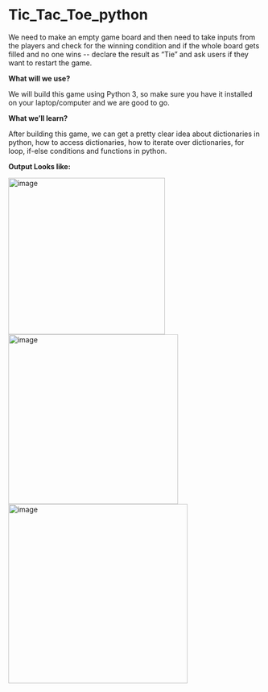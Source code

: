 # Tic_Tac_Toe_python
We need to make an empty game board and then need to take inputs from the players and check for the winning condition and if the whole board gets filled and no one wins -- declare the result as “Tie” and ask users if they want to restart the game.


**What will we use?**

We will build this game using Python 3, so make sure you have it installed
on your laptop/computer and we are good to go.


**What we’ll learn?**

After building this game, we can get a pretty clear idea about dictionaries
in python, how to access dictionaries, how to iterate over dictionaries, for
loop, if-else conditions and functions in python.

**Output Looks like:**

<img width="311" alt="image" src="https://user-images.githubusercontent.com/86374358/224485640-0495cb69-2011-453a-91e8-9d2816dedb26.png">


<img width="337" alt="image" src="https://user-images.githubusercontent.com/86374358/224485649-aba21e42-c586-4e19-b1f8-818c7b659273.png">


<img width="356" alt="image" src="https://user-images.githubusercontent.com/86374358/224485660-90d2d05e-2517-45b6-b3bb-c7dc210fc71f.png">


